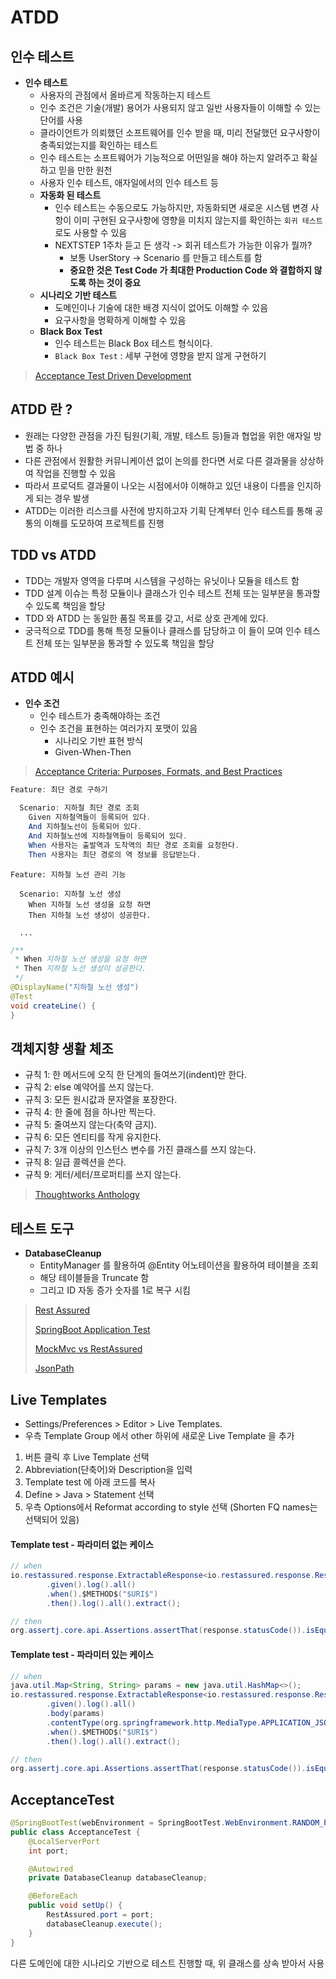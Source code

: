 # ATDD 

## 인수 테스트

- __인수 테스트__
  - 사용자의 관점에서 올바르게 작동하는지 테스트
  - 인수 조건은 기술(개발) 용어가 사용되지 않고 일반 사용자들이 이해할 수 있는 단어를 사용
  - 클라이언트가 의뢰했던 소프트웨어를 인수 받을 때, 미리 전달했던 요구사항이 충족되었는지를 확인하는 테스트
  - 인수 테스트는 소프트웨어가 기능적으로 어떤일을 해야 하는지 알려주고 확실하고 믿을 만한 원천 
  - 사용자 인수 테스트, 애자일에서의 인수 테스트 등
  - __자동화 된 테스트__
    - 인수 테스트는 수동으로도 가능하지만, 자동화되면 새로운 시스템 변경 사항이 이미 구현된 요구사항에 영향을 미치지 않는지를 확인하는 `회귀 테스트`로도 사용할 수 있음
    - NEXTSTEP 1주차 듣고 든 생각 -> 회귀 테스트가 가능한 이유가 뭘까?
      - 보통 UserStory -> Scenario 를 만들고 테스트를 함
      - __중요한 것은 Test Code 가 최대한 Production Code 와 결합하지 않도록 하는 것이 중요__
  - __시나리오 기반 테스트__
    - 도메인이나 기술에 대한 배경 지식이 없어도 이해할 수 있음
    - 요구사항을 명확하게 이해할 수 있음
  - __Black Box Test__
    - 인수 테스트는 Black Box 테스트 형식이다.
    - `Black Box Test` : 세부 구현에 영향을 받지 않게 구현하기 
    
> [Acceptance Test Driven Development](https://mysoftwarequality.wordpress.com/2013/11/12/when-something-works-share-it/)  

## ATDD 란 ?

- 원래는 다양한 관점을 가진 팀원(기획, 개발, 테스트 등)들과 협업을 위한 애자일 방법 중 하나
- 다른 관점에서 원활한 커뮤니케이션 없이 논의를 한다면 서로 다른 결과물을 상상하여 작업을 진행할 수 있음
- 따라서 프로덕트 결과물이 나오는 시점에서야 이해하고 있던 내용이 다름을 인지하게 되는 경우 발생
- ATDD는 이러한 리스크를 사전에 방지하고자 기획 단계부터 인수 테스트를 통해 공통의 이해를 도모하여 프로젝트를 진행
    
## TDD vs ATDD

- TDD는 개발자 영역을 다루며 시스템을 구성하는 유닛이나 모듈을 테스트 함
- TDD 설계 이슈는 특정 모듈이나 클래스가 인수 테스트 전체 또는 일부분을 통과할 수 있도록 책임을 할당
- TDD 와 ATDD 는 동일한 품질 목표를 갖고, 서로 상호 관계에 있다.
- 궁극적으로 TDD를 통해 특정 모듈이나 클래스를 담당하고 이 들이 모여 인수 테스트 전체 또는 일부분을 통과할 수 있도록 책임을 할당

## ATDD 예시

- __인수 조건__
  - 인수 테스트가 충족해야하는 조건
  - 인수 조건을 표현하는 여러가지 포맷이 있음
    - 시나리오 기반 표현 방식
    - Given-When-Then
 
> [Acceptance Criteria: Purposes, Formats, and Best Practices](https://www.altexsoft.com/blog/business/acceptance-criteria-purposes-formats-and-best-practices/)

```java
Feature: 최단 경로 구하기

  Scenario: 지하철 최단 경로 조회
    Given 지하철역들이 등록되어 있다.
    And 지하철노선이 등록되어 있다.
    And 지하철노선에 지하철역들이 등록되어 있다.
    When 사용자는 출발역과 도착역의 최단 경로 조회를 요청한다.
    Then 사용자는 최단 경로의 역 정보를 응답받는다.
```

```
Feature: 지하철 노선 관리 기능

  Scenario: 지하철 노선 생성
    When 지하철 노선 생성을 요청 하면
    Then 지하철 노선 생성이 성공한다.
    
  ...
```

```java
/**
 * When 지하철 노선 생성을 요청 하면
 * Then 지하철 노선 생성이 성공한다.
 */
@DisplayName("지하철 노선 생성")
@Test
void createLine() {
}
```

## 객체지향 생활 체조

- 규칙 1: 한 메서드에 오직 한 단계의 들여쓰기(indent)만 한다.
- 규칙 2: else 예약어를 쓰지 않는다.
- 규칙 3: 모든 원시값과 문자열을 포장한다.
- 규칙 4: 한 줄에 점을 하나만 찍는다.
- 규칙 5: 줄여쓰지 않는다(축약 금지).
- 규칙 6: 모든 엔티티를 작게 유지한다.
- 규칙 7: 3개 이상의 인스턴스 변수를 가진 클래스를 쓰지 않는다.
- 규칙 8: 일급 콜렉션을 쓴다.
- 규칙 9: 게터/세터/프로퍼티를 쓰지 않는다.

> [Thoughtworks Anthology](https://github.com/BAEKJungHo/thoughtworks-anthology/blob/master/06.%20%EA%B0%9D%EC%B2%B4%EC%A7%80%ED%96%A5%20%EC%83%9D%ED%99%9C%EC%B2%B4%EC%A1%B0.md)

## 테스트 도구

- __DatabaseCleanup__
  - EntityManager 를 활용하여 @Entity 어노테이션을 활용하여 테이블을 조회
  - 해당 테이블들을 Truncate 함
  - 그리고 ID 자동 증가 숫자를 1로 복구 시킴

> [Rest Assured](https://rest-assured.io/)
>
> [SpringBoot Application Test](https://docs.spring.io/spring-boot/docs/2.2.6.RELEASE/reference/html/spring-boot-features.html#boot-features-testing-spring-boot-applications)
>
> [MockMvc vs RestAssured](https://tecoble.techcourse.co.kr/post/2020-08-19-rest-assured-vs-mock-mvc/)
>
> [JsonPath](https://github.com/json-path/JsonPath)

## Live Templates

- Settings/Preferences > Editor > Live Templates.
- 우측 Template Group 에서 other 하위에 새로운 Live Template 을 추가

1. 버튼 클릭 후 Live Template 선택
2. Abbreviation(단축어)와 Description을 입력
3. Template test 에 아래 코드를 복사
4. Define > Java > Statement 선택
5. 우측 Options에서 Reformat according to style 선택 (Shorten FQ names는 선택되어 있음)

#### Template test - 파라미터 없는 케이스

```java
// when
io.restassured.response.ExtractableResponse<io.restassured.response.Response> response = io.restassured.RestAssured
        .given().log().all()
        .when().$METHOD$("$URI$")
        .then().log().all().extract();

// then
org.assertj.core.api.Assertions.assertThat(response.statusCode()).isEqualTo(org.springframework.http.HttpStatus.$STATUS$.value());
```

#### Template test - 파라미터 있는 케이스

```java
// when
java.util.Map<String, String> params = new java.util.HashMap<>();
io.restassured.response.ExtractableResponse<io.restassured.response.Response> response = io.restassured.RestAssured
        .given().log().all()
        .body(params)
        .contentType(org.springframework.http.MediaType.APPLICATION_JSON_VALUE)
        .when().$METHOD$("$URI$")
        .then().log().all().extract();

// then
org.assertj.core.api.Assertions.assertThat(response.statusCode()).isEqualTo(org.springframework.http.HttpStatus.$STATUS$.value());
```

## AcceptanceTest

```java
@SpringBootTest(webEnvironment = SpringBootTest.WebEnvironment.RANDOM_PORT)
public class AcceptanceTest {
    @LocalServerPort
    int port;

    @Autowired
    private DatabaseCleanup databaseCleanup;

    @BeforeEach
    public void setUp() {
        RestAssured.port = port;
        databaseCleanup.execute();
    }
}
```

다른 도메인에 대한 시나리오 기반으로 테스트 진행할 때, 위 클래스를 상속 받아서 사용
